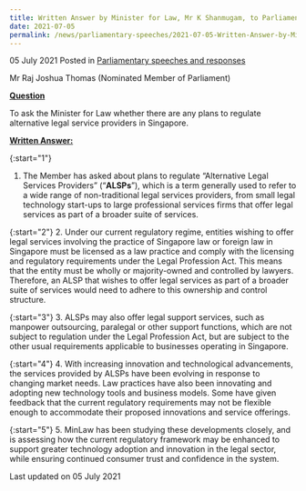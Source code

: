 ```yaml
---
title: Written Answer by Minister for Law, Mr K Shanmugam, to Parliamentary Question on Plans to regulate alternative legal service providers in Singapore
date: 2021-07-05
permalink: /news/parliamentary-speeches/2021-07-05-Written-Answer-by-Minister-for-Law-Mr-K-Shanmugam-to-PQ-on-Plans-to-regulate-alternative-legal-service-providers-in-Singapore
---
```


05 July 2021 Posted in [Parliamentary speeches and responses](/news/parliamentary-speeches)

Mr Raj Joshua Thomas (Nominated Member of Parliament)
  
**<b><u>Question</u></b>**  

To ask the Minister for Law whether there are any plans to regulate alternative legal service providers in Singapore.

**<b><u>Written Answer:</u></b>**  

{:start="1"}
1.	The Member has asked about plans to regulate “Alternative Legal Services Providers” (“**ALSPs**”), which is a term generally used to refer to a wide range of non-traditional legal services providers, from small legal technology start-ups to large professional services firms that offer legal services as part of a broader suite of services. 

{:start="2"}
2.	Under our current regulatory regime, entities wishing to offer legal services involving the practice of Singapore law or foreign law in Singapore must be licensed as a law practice and comply with the licensing and regulatory requirements under the Legal Profession Act. This means that the entity must be wholly or majority-owned and controlled by lawyers. Therefore, an ALSP that wishes to offer legal services as part of a broader suite of services would need to adhere to this ownership and control structure.  

{:start="3"}
3.	ALSPs may also offer legal support services, such as manpower outsourcing, paralegal or other support functions, which are not subject to regulation under the Legal Profession Act, but are subject to the other usual requirements applicable to businesses operating in Singapore. 

{:start="4"}
4.	With increasing innovation and technological advancements, the services provided by ALSPs have been evolving in response to changing market needs. Law practices have also been innovating and adopting new technology tools and business models. Some have given feedback that the current regulatory requirements may not be flexible enough to accommodate their proposed innovations and service offerings.

{:start="5"}
5.	MinLaw has been studying these developments closely, and is assessing how the current regulatory framework may be enhanced to support greater technology adoption and innovation in the legal sector, while ensuring continued consumer trust and confidence in the system. 

<p class="right-side-updated">Last updated on 05 July 2021</p>
